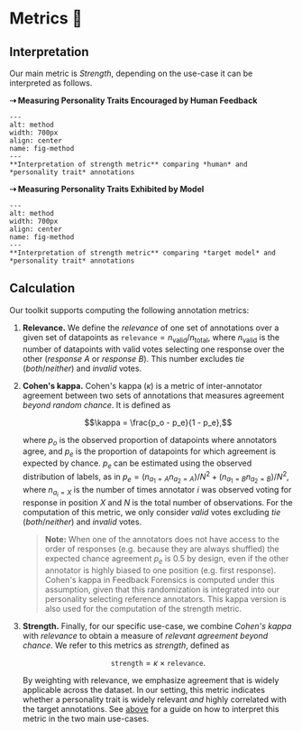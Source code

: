 # Metrics 📐



## Interpretation

Our main metric is *Strength*, depending on the use-case it can be interpreted as follows.

**⇢ Measuring Personality Traits Encouraged by Human Feedback**

```{figure}  ../img/metrics_strength_interp_casea.png
---
alt: method
width: 700px
align: center
name: fig-method
---
**Interpretation of strength metric** comparing *human* and *personality trait* annotations
```

**⇢ Measuring Personality Traits Exhibited by Model**

```{figure}  ../img/metrics_strength_interp_caseb.png
---
alt: method
width: 700px
align: center
name: fig-method
---
**Interpretation of strength metric** comparing *target model* and *personality trait* annotations
```


## Calculation

Our toolkit supports computing the following annotation metrics:

1. **Relevance.** We define the *relevance* of one set of annotations over a given set of datapoints as $\texttt{relevance} = n_{\text{valid}}/ n_{\text{total}}$, where $n_{\text{valid}}$ is the number of datapoints with valid votes selecting one response over the other (*response A* or *response B*). This number excludes *tie* (*both*/*neither*) and *invalid* votes.

2. **Cohen's kappa.** Cohen's kappa ($\kappa$) is a metric of inter-annotator agreement between two sets of annotations that measures agreement *beyond random chance*. It is defined as

   $$\kappa = \frac{p_o - p_e}{1 - p_e},$$

   where $p_o$ is the observed proportion of datapoints where annotators agree, and $p_e$ is the proportion of datapoints for which agreement is expected by chance. $p_e$ can be estimated using the observed distribution of labels, as in $p_e=(n_{a_1=A}n_{a_2=A})/N^2 + (n_{a_1=B}n_{a_2=B})/N^2$, where $n_{a_i = X}$ is the number of times annotator $i$ was observed voting for response in position $X$ and $N$ is the total number of observations. For the computation of this metric, we only consider *valid* votes excluding *tie* (*both*/*neither*) and *invalid* votes.

   > **Note:** When one of the annotators does not have access to the order of responses (e.g. because they are always shuffled) the expected chance agreement $p_e$ is $0.5$ by design, even if the other annotator is highly biased to one position (e.g. first response). Cohen's kappa in Feedback Forensics is computed under this assumption, given that this randomization is integrated into our personality selecting reference annotators. This kappa version is also used for the computation of the strength metric.

3. **Strength.** Finally, for our specific use-case, we combine *Cohen's kappa* with *relevance* to obtain a measure of *relevant agreement beyond chance*. We refer to this metrics as *strength*, defined as

   $$\texttt{strength} = \kappa \times \texttt{relevance}.$$

   By weighting with relevance, we emphasize agreement that is widely applicable across the dataset. In our setting, this metric indicates whether a personality trait is widely relevant *and* highly correlated with the target annotations. See [above](#interpretation) for a guide on how to interpret this metric in the two main use-cases.


